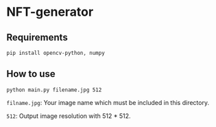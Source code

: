 # NFT-generator

## Requirements
```
pip install opencv-python, numpy
```

## How to use
```
python main.py filename.jpg 512
```
`filname.jpg`: Your image name which must be included in this directory.

`512`: Output image resolution with 512 * 512.
